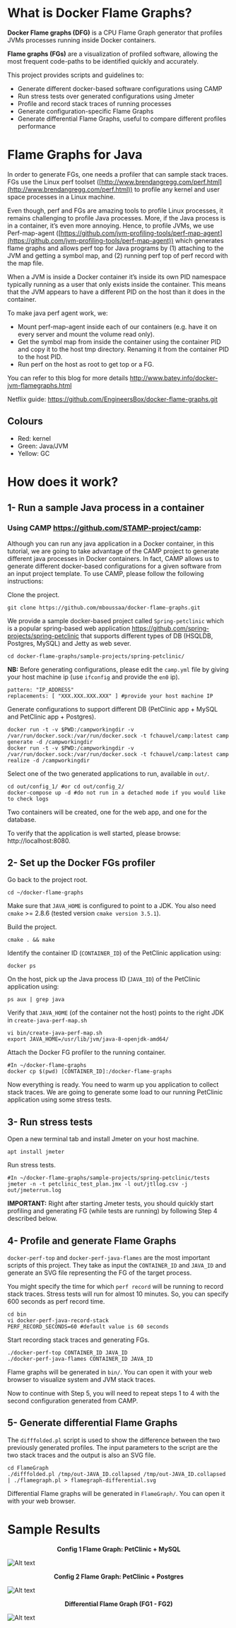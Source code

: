 
# What is Docker Flame Graphs?

**Docker Flame graphs (DFG)** is a CPU Flame Graph generator that profiles JVMs processes running inside Docker containers.

**Flame graphs (FGs)** are a visualization of profiled software, allowing the most frequent code-paths to be identified quickly and accurately.

This project provides scripts and guidelines to:

- Generate different docker-based software configurations using CAMP
- Run stress tests over generated configurations using Jmeter
- Profile and record stack traces of running processes
- Generate configuration-specific Flame Graphs
- Generate differential Flame Graphs, useful to compare different profiles performance

# Flame Graphs for Java

In order to generate FGs, one needs a profiler that can sample stack traces. FGs use the Linux perf toolset ([http://www.brendangregg.com/perf.html](http://www.brendangregg.com/perf.html)) to profile any kernel and user space processes in a Linux machine.

Even though, perf and FGs are amazing tools to profile Linux processes, it remains challenging to profile Java processes. More, if the Java process is in a container, it’s even more annoying. Hence, to profile JVMs, we use Perf-map-agent ([https://github.com/jvm-profiling-tools/perf-map-agent](https://github.com/jvm-profiling-tools/perf-map-agent)) which generates flame graphs and allows perf top for Java programs by (1) attaching to the JVM and getting a symbol map, and (2) running perf top of perf record with the map file.

When a JVM is inside a Docker container it’s inside its own PID namespace typically running as a user that only exists inside the container.
This means that the JVM appears to have a different PID on the host than it does in the container.

To make java perf agent work, we:
- Mount perf-map-agent inside each of our containers (e.g. have it on every server and mount the volume read only).
- Get the symbol map from inside the container using the container PID and copy it to the host tmp directory. Renaming it from the container PID to the host PID.
- Run perf on the host as root to get top or a FG.

You can refer to this blog for more details http://www.batey.info/docker-jvm-flamegraphs.html

Netflix guide: <https://github.com/EngineersBox/docker-flame-graphs.git>

## Colours

* Red: kernel
* Green: Java/JVM
* Yellow: GC

# How does it work?

## 1- Run a sample Java process in a container

### Using CAMP https://github.com/STAMP-project/camp:
Although you can run any java application in a Docker container, in this tutorial, we are going to take advantage of the CAMP project to generate different java processes in Docker containers. In fact, CAMP allows us to generate different docker-based configurations for a given software from an input project template. To use CAMP, please follow the following instructions:

Clone the project.
```
git clone https://github.com/mboussaa/docker-flame-graphs.git
```
We provide a sample docker-based project called `Spring-petclinic` which is a popular spring-based web application https://github.com/spring-projects/spring-petclinic that supports different types of DB (HSQLDB, Postgres, MySQL) and Jetty as web sever.
```
cd docker-flame-graphs/sample-projects/spring-petclinic/
```
**NB:** Before generating configurations, please edit the `camp.yml` file by giving your host machine ip (use `ifconfig` and provide the `en0` ip).
```
pattern: "IP_ADDRESS"
replacements: [ "XXX.XXX.XXX.XXX" ] #provide your host machine IP
```
Generate configurations to support different DB (PetClinic app + MySQL and PetClinic app + Postgres).
```
docker run -t -v $PWD:/campworkingdir -v /var/run/docker.sock:/var/run/docker.sock -t fchauvel/camp:latest camp generate -d /campworkingdir
docker run -t -v $PWD:/campworkingdir -v /var/run/docker.sock:/var/run/docker.sock -t fchauvel/camp:latest camp realize -d /campworkingdir
```
Select one of the two generated applications to run, available in `out/`.
```
cd out/config_1/ #or cd out/config_2/
docker-compose up -d #do not run in a detached mode if you would like to check logs
```
Two containers will be created, one for the web app, and one for the database.

To verify that the application is well started, please browse: http://localhost:8080.

## 2- Set up the Docker FGs profiler

Go back to the project root.
```
cd ~/docker-flame-graphs
```
Make sure that `JAVA_HOME` is configured to point to a JDK. You also need `cmake` >= 2.8.6 (tested version `cmake version 3.5.1`).

Build the project.
```
cmake . && make
```
Identify the container ID (`CONTAINER_ID`) of the PetClinic application using:
```
docker ps
```
On the host, pick up the Java process ID (`JAVA_ID`) of the PetClinic application using:
```
ps aux | grep java
```
Verify that `JAVA_HOME` (of the container not the host) points to the right JDK in `create-java-perf-map.sh`
```
vi bin/create-java-perf-map.sh
export JAVA_HOME=/usr/lib/jvm/java-8-openjdk-amd64/
```
Attach the Docker FG profiler to the running container.
```
#In ~/docker-flame-graphs
docker cp $(pwd) [CONTAINER_ID]:/docker-flame-graphs
```
Now everything is ready. You need to warm up you application to collect stack traces. We are going to generate some load to our running PetClinic application using some stress tests.

## 3- Run stress tests

Open a new terminal tab and install Jmeter on your host machine.
```
apt install jmeter
```
Run stress tests.
```
#In ~/docker-flame-graphs/sample-projects/spring-petclinic/tests
jmeter -n -t petclinic_test_plan.jmx -l out/jtllog.csv -j out/jmeterrun.log
```
**IMPORTANT:** Right after starting Jmeter tests, you should quickly start profiling and generating FG (while tests are running) by following Step 4 described below.

## 4- Profile and generate Flame Graphs

`docker-perf-top` and `docker-perf-java-flames` are the most important scripts of this project. They take as input the `CONTAINER_ID` and `JAVA_ID` and generate an SVG file representing the FG of the target process.

You might specify the time for which `perf record` will be running to record stack traces. Stress tests will run for almost 10 minutes. So, you can specify 600 seconds as perf record time.
```
cd bin
vi docker-perf-java-record-stack
PERF_RECORD_SECONDS=60 #default value is 60 seconds
```
Start recording stack traces and generating FGs.
```
./docker-perf-top CONTAINER_ID JAVA_ID
./docker-perf-java-flames CONTAINER_ID JAVA_ID
```
Flame graphs will be generated in `bin/`. You can open it with your web browser to visualize system and JVM stack traces.

Now to continue with Step 5, you will need to repeat steps 1 to 4 with the second configuration generated from CAMP.

## 5- Generate differential Flame Graphs

The `difffolded.pl` script is used to show the difference between the two previously generated profiles. The input parameters to the script are the two stack traces and the output is also an SVG file.
```
cd FlameGraph
./difffolded.pl /tmp/out-JAVA_ID.collapsed /tmp/out-JAVA_ID.collapsed | ./flamegraph.pl > flamegraph-differential.svg
```
Differential Flame graphs will be generated in `FlameGraph/`. You can open it with your web browser.

# Sample Results
<center><b>
Config 1 Flame Graph: PetClinic + MySQL
</b></center>

![Alt text](https://raw.githubusercontent.com/mboussaa/docker-flame-graphs/master/bin/flamegraph-13070-MS.svg?sanitize=true)

  
<center><b>
Config 2 Flame Graph: PetClinic + Postgres
</b></center>

![Alt text](https://raw.githubusercontent.com/mboussaa/docker-flame-graphs/master/bin/flamegraph-24343-PG.svg?sanitize=true)

 <center><b>
Differential Flame Graph (FG1 - FG2)
</b></center>

![Alt text](https://raw.githubusercontent.com/mboussaa/docker-flame-graphs/master/bin/differential-flamegraph.svg?sanitize=true)
